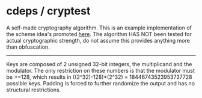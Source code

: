 # cdeps / cryptest

A self-made cryptography algorithm. This is an example implementation of the scheme idea's promoted [here](https://gist.github.com/finwo/ebfd96e35eeffc19dc25f5afc11b9c98). The algorithm HAS NOT been tested for actual cryptographic strength, do not assume this provides anything more than obfuscation.

---

Keys are composed of 2 unsigned 32-bit integers, the multiplicand and the modulator. The only restriction on these numbers is that the modulator must be >=128, which results in ((2^32)-128)*(2^32) = 18446743523953737728 possible keys. Padding is forced to further randomize the output and has no structural restrictions.
